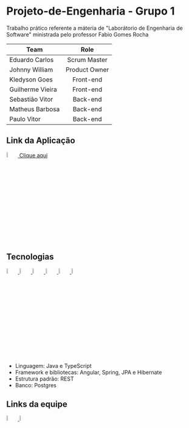 # Projeto-de-Engenharia - Grupo 1
Trabalho prático referente a máteria de "Laborátorio de Engenharia de Software" ministrada pelo professor Fabio Gomes Rocha

|   Team  | Role
|----------------|:-------------------------------:
|Eduardo Carlos  |Scrum Master |
|Johnny William  |Product Owner |
|Kledyson Goes|Front-end|
|Guilherme Vieira|Front-end|
|Sebastião Vitor|Back-end|
|Matheus Barbosa|Back-end| 
|Paulo Vitor|Back-end|

## Link da Aplicação

<div>
  <a href="https://projeto-de-engenharia-lyart.vercel.app/">
    <img src="https://projeto-de-engenharia-lyart.vercel.app/assets/icons/png/experiment.png" width="6%" />
    Clique aqui 
  </a>
</div>
  
  
## Tecnologias
<div>
  <a href="https://github.com/eduardojnr/Projeto-de-Engenharia">
    <img src="https://cdn.jsdelivr.net/gh/devicons/devicon/icons/angularjs/angularjs-original.svg" width="6%" />
    <img src="https://cdn.jsdelivr.net/gh/devicons/devicon/icons/java/java-original.svg" width="6%" />
    <img src="https://cdn.jsdelivr.net/gh/devicons/devicon/icons/typescript/typescript-original.svg" width="6%" />
    <img src="https://cdn.jsdelivr.net/gh/devicons/devicon/icons/spring/spring-original.svg"  width="6%" />
    <img src="https://cdn.jsdelivr.net/gh/devicons/devicon/icons/postgresql/postgresql-original.svg"  width="6%" />
    <img src="https://www.alura.com.br/assets/api/cursos/512/swagger-documentando-apis.png"  width="6%" />
  </a>  
</div>

  - Linguagem: Java e TypeScript
  - Framework e bibliotecas: Angular, Spring, JPA e Hibernate
  - Estrutura padrão: REST 
  - Banco: Postgres 
  
## Links da equipe
<div>
  <a href="https://trello.com/projetolaboratoriodeengenharia">
    <img src="https://cdn.jsdelivr.net/gh/devicons/devicon/icons/trello/trello-plain.svg" width="6%" />
  </a>
  <a href="https://github.com/eduardojnr/Projeto-de-Engenharia">
    <img src="https://i.imgur.com/lZp4enQ.png" width="6%"/>
  </a>

  
